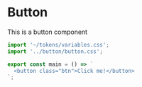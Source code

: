 # Button

This is a button component

```js script
import '~/tokens/variables.css';
import '../button/button.css';
```

```js preview-story
export const main = () => `
  <button class="btn">Click me!</button>
`;
```
